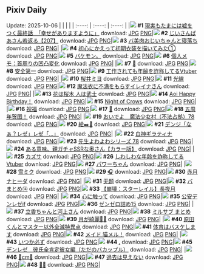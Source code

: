 ## Pixiv Daily
Update: 2025-10-06
|      |      |      |
| :----: | :----: | :----: |
|![](https://pixiv.microyu.workers.dev/c/240x480/img-master/img/2025/10/04/15/01/45/135857717_p0_master1200.jpg) **#1** [現実もたまには嘘をつく最終話　「幸せがありますように」](https://www.pixiv.net/artworks/135857717) download: [JPG](https://pixiv.microyu.workers.dev/img-original/img/2025/10/04/15/01/45/135857717_p0.jpg) [PNG](https://pixiv.microyu.workers.dev/img-original/img/2025/10/04/15/01/45/135857717_p0.png)|![](https://pixiv.microyu.workers.dev/c/240x480/img-master/img/2025/10/04/11/00/08/135854279_p0_master1200.jpg) **#2** [じいさんばあさん若返る【207】](https://www.pixiv.net/artworks/135854279) download: [JPG](https://pixiv.microyu.workers.dev/img-original/img/2025/10/04/11/00/08/135854279_p0.jpg) [PNG](https://pixiv.microyu.workers.dev/img-original/img/2025/10/04/11/00/08/135854279_p0.png)|![](https://pixiv.microyu.workers.dev/c/240x480/img-master/img/2025/10/04/00/01/45/135840078_p0_master1200.jpg) **#3** [バ美肉おじいちゃんと寝落ち](https://www.pixiv.net/artworks/135840078) download: [JPG](https://pixiv.microyu.workers.dev/img-original/img/2025/10/04/00/01/45/135840078_p0.jpg) [PNG](https://pixiv.microyu.workers.dev/img-original/img/2025/10/04/00/01/45/135840078_p0.png)|
|![](https://pixiv.microyu.workers.dev/c/240x480/img-master/img/2025/10/05/00/00/15/135881572_p0_master1200.jpg) **#4** [初心にかえって初期衣装を描いてみた①](https://www.pixiv.net/artworks/135881572) download: [JPG](https://pixiv.microyu.workers.dev/img-original/img/2025/10/05/00/00/15/135881572_p0.jpg) [PNG](https://pixiv.microyu.workers.dev/img-original/img/2025/10/05/00/00/15/135881572_p0.png)|![](https://pixiv.microyu.workers.dev/c/240x480/img-master/img/2025/10/04/12/25/41/135856754_p0_master1200.jpg) **#5** [バケモン。](https://www.pixiv.net/artworks/135856754) download: [JPG](https://pixiv.microyu.workers.dev/img-original/img/2025/10/04/12/25/41/135856754_p0.jpg) [PNG](https://pixiv.microyu.workers.dev/img-original/img/2025/10/04/12/25/41/135856754_p0.png)|![](https://pixiv.microyu.workers.dev/c/240x480/img-master/img/2025/10/04/06/00/11/135848347_p0_master1200.jpg) **#6** [個人メモ：首周りの凹凸変化](https://www.pixiv.net/artworks/135848347) download: [JPG](https://pixiv.microyu.workers.dev/img-original/img/2025/10/04/06/00/11/135848347_p0.jpg) [PNG](https://pixiv.microyu.workers.dev/img-original/img/2025/10/04/06/00/11/135848347_p0.png)|
|![](https://pixiv.microyu.workers.dev/c/240x480/img-master/img/2025/10/04/00/00/19/135839784_p0_master1200.jpg) **#7** [💌](https://www.pixiv.net/artworks/135839784) download: [JPG](https://pixiv.microyu.workers.dev/img-original/img/2025/10/04/00/00/19/135839784_p0.jpg) [PNG](https://pixiv.microyu.workers.dev/img-original/img/2025/10/04/00/00/19/135839784_p0.png)|![](https://pixiv.microyu.workers.dev/c/240x480/img-master/img/2025/10/05/17/06/54/135907693_p0_master1200.jpg) **#8** [安全第一](https://www.pixiv.net/artworks/135907693) download: [JPG](https://pixiv.microyu.workers.dev/img-original/img/2025/10/05/17/06/54/135907693_p0.jpg) [PNG](https://pixiv.microyu.workers.dev/img-original/img/2025/10/05/17/06/54/135907693_p0.png)|![](https://pixiv.microyu.workers.dev/c/240x480/img-master/img/2025/10/04/21/00/45/135873295_p0_master1200.jpg) **#9** [工作されても年齢を詐称してるVtuber](https://www.pixiv.net/artworks/135873295) download: [JPG](https://pixiv.microyu.workers.dev/img-original/img/2025/10/04/21/00/45/135873295_p0.jpg) [PNG](https://pixiv.microyu.workers.dev/img-original/img/2025/10/04/21/00/45/135873295_p0.png)|
|![](https://pixiv.microyu.workers.dev/c/240x480/img-master/img/2025/10/04/00/00/20/135839794_p0_master1200.jpg) **#10** [桜井ミヨ](https://www.pixiv.net/artworks/135839794) download: [JPG](https://pixiv.microyu.workers.dev/img-original/img/2025/10/04/00/00/20/135839794_p0.jpg) [PNG](https://pixiv.microyu.workers.dev/img-original/img/2025/10/04/00/00/20/135839794_p0.png)|![](https://pixiv.microyu.workers.dev/c/240x480/img-master/img/2025/10/04/19/35/25/135869669_p0_master1200.jpg) **#11** [光線](https://www.pixiv.net/artworks/135869669) download: [JPG](https://pixiv.microyu.workers.dev/img-original/img/2025/10/04/19/35/25/135869669_p0.jpg) [PNG](https://pixiv.microyu.workers.dev/img-original/img/2025/10/04/19/35/25/135869669_p0.png)|![](https://pixiv.microyu.workers.dev/c/240x480/img-master/img/2025/10/05/00/03/50/135882113_p0_master1200.jpg) **#12** [魔法衣に不満をもらすイレイナさん](https://www.pixiv.net/artworks/135882113) download: [JPG](https://pixiv.microyu.workers.dev/img-original/img/2025/10/05/00/03/50/135882113_p0.jpg) [PNG](https://pixiv.microyu.workers.dev/img-original/img/2025/10/05/00/03/50/135882113_p0.png)|
|![](https://pixiv.microyu.workers.dev/c/240x480/img-master/img/2025/10/04/15/49/04/135861868_p0_master1200.jpg) **#13** [花は桜木 人は武士](https://www.pixiv.net/artworks/135861868) download: [JPG](https://pixiv.microyu.workers.dev/img-original/img/2025/10/04/15/49/04/135861868_p0.jpg) [PNG](https://pixiv.microyu.workers.dev/img-original/img/2025/10/04/15/49/04/135861868_p0.png)|![](https://pixiv.microyu.workers.dev/c/240x480/img-master/img/2025/10/04/00/00/22/135839805_p0_master1200.jpg) **#14** [Aoi Happy Birthday！](https://www.pixiv.net/artworks/135839805) download: [JPG](https://pixiv.microyu.workers.dev/img-original/img/2025/10/04/00/00/22/135839805_p0.jpg) [PNG](https://pixiv.microyu.workers.dev/img-original/img/2025/10/04/00/00/22/135839805_p0.png)|![](https://pixiv.microyu.workers.dev/c/240x480/img-master/img/2025/10/05/01/35/52/135885209_p0_master1200.jpg) **#15** [Night of Crows](https://www.pixiv.net/artworks/135885209) download: [JPG](https://pixiv.microyu.workers.dev/img-original/img/2025/10/05/01/35/52/135885209_p0.jpg) [PNG](https://pixiv.microyu.workers.dev/img-original/img/2025/10/05/01/35/52/135885209_p0.png)|
|![](https://pixiv.microyu.workers.dev/c/240x480/img-master/img/2025/10/04/21/59/26/135875993_p0_master1200.jpg) **#16** [祝福](https://www.pixiv.net/artworks/135875993) download: [JPG](https://pixiv.microyu.workers.dev/img-original/img/2025/10/04/21/59/26/135875993_p0.jpg) [PNG](https://pixiv.microyu.workers.dev/img-original/img/2025/10/04/21/59/26/135875993_p0.png)|![](https://pixiv.microyu.workers.dev/c/240x480/img-master/img/2025/10/04/00/02/14/135840141_p0_master1200.jpg) **#17** [💙](https://www.pixiv.net/artworks/135840141) download: [JPG](https://pixiv.microyu.workers.dev/img-original/img/2025/10/04/00/02/14/135840141_p0.jpg) [PNG](https://pixiv.microyu.workers.dev/img-original/img/2025/10/04/00/02/14/135840141_p0.png)|![](https://pixiv.microyu.workers.dev/c/240x480/img-master/img/2025/10/05/12/58/04/135900519_p0_master1200.jpg) **#18** [五周年贺图！](https://www.pixiv.net/artworks/135900519) download: [JPG](https://pixiv.microyu.workers.dev/img-original/img/2025/10/05/12/58/04/135900519_p0.jpg) [PNG](https://pixiv.microyu.workers.dev/img-original/img/2025/10/05/12/58/04/135900519_p0.png)|
|![](https://pixiv.microyu.workers.dev/c/240x480/img-master/img/2025/10/04/12/01/07/135856019_p0_master1200.jpg) **#19** [おいでよ　魔法少女村（不法占拠）78](https://www.pixiv.net/artworks/135856019) download: [JPG](https://pixiv.microyu.workers.dev/img-original/img/2025/10/04/12/01/07/135856019_p0.jpg) [PNG](https://pixiv.microyu.workers.dev/img-original/img/2025/10/04/12/01/07/135856019_p0.png)|![](https://pixiv.microyu.workers.dev/c/240x480/img-master/img/2025/10/04/22/36/34/135877864_p0_master1200.jpg) **#20** [絵✒️🪽](https://www.pixiv.net/artworks/135877864) download: [JPG](https://pixiv.microyu.workers.dev/img-original/img/2025/10/04/22/36/34/135877864_p0.jpg) [PNG](https://pixiv.microyu.workers.dev/img-original/img/2025/10/04/22/36/34/135877864_p0.png)|![](https://pixiv.microyu.workers.dev/c/240x480/img-master/img/2025/10/04/00/00/13/135839742_p0_master1200.jpg) **#21** [デンジ「なぁ？レゼ」レゼ「…」](https://www.pixiv.net/artworks/135839742) download: [JPG](https://pixiv.microyu.workers.dev/img-original/img/2025/10/04/00/00/13/135839742_p0.jpg) [PNG](https://pixiv.microyu.workers.dev/img-original/img/2025/10/04/00/00/13/135839742_p0.png)|
|![](https://pixiv.microyu.workers.dev/c/240x480/img-master/img/2025/10/04/21/43/08/135875342_p0_master1200.jpg) **#22** [白神ギラティナ](https://www.pixiv.net/artworks/135875342) download: [JPG](https://pixiv.microyu.workers.dev/img-original/img/2025/10/04/21/43/08/135875342_p0.jpg) [PNG](https://pixiv.microyu.workers.dev/img-original/img/2025/10/04/21/43/08/135875342_p0.png)|![](https://pixiv.microyu.workers.dev/c/240x480/img-master/img/2025/10/04/12/46/33/135857329_p0_master1200.jpg) **#23** [先生よわよわシリーズ 78](https://www.pixiv.net/artworks/135857329) download: [JPG](https://pixiv.microyu.workers.dev/img-original/img/2025/10/04/12/46/33/135857329_p0.jpg) [PNG](https://pixiv.microyu.workers.dev/img-original/img/2025/10/04/12/46/33/135857329_p0.png)|![](https://pixiv.microyu.workers.dev/c/240x480/img-master/img/2025/10/04/00/03/28/135840248_p0_master1200.jpg) **#24** [ある意味、親ガチャSSRな奥さん【カラー版】](https://www.pixiv.net/artworks/135840248) download: [JPG](https://pixiv.microyu.workers.dev/img-original/img/2025/10/04/00/03/28/135840248_p0.jpg) [PNG](https://pixiv.microyu.workers.dev/img-original/img/2025/10/04/00/03/28/135840248_p0.png)|
|![](https://pixiv.microyu.workers.dev/c/240x480/img-master/img/2025/10/04/00/00/13/135839750_p0_master1200.jpg) **#25** [カズサ](https://www.pixiv.net/artworks/135839750) download: [JPG](https://pixiv.microyu.workers.dev/img-original/img/2025/10/04/00/00/13/135839750_p0.jpg) [PNG](https://pixiv.microyu.workers.dev/img-original/img/2025/10/04/00/00/13/135839750_p0.png)|![](https://pixiv.microyu.workers.dev/c/240x480/img-master/img/2025/10/05/21/07/25/135918054_p0_master1200.jpg) **#26** [しわしわな年齢を詐称してるVtuber](https://www.pixiv.net/artworks/135918054) download: [JPG](https://pixiv.microyu.workers.dev/img-original/img/2025/10/05/21/07/25/135918054_p0.jpg) [PNG](https://pixiv.microyu.workers.dev/img-original/img/2025/10/05/21/07/25/135918054_p0.png)|![](https://pixiv.microyu.workers.dev/c/240x480/img-master/img/2025/10/04/17/47/02/135865458_p0_master1200.jpg) **#27** [パワーちゃん](https://www.pixiv.net/artworks/135865458) download: [JPG](https://pixiv.microyu.workers.dev/img-original/img/2025/10/04/17/47/02/135865458_p0.jpg) [PNG](https://pixiv.microyu.workers.dev/img-original/img/2025/10/04/17/47/02/135865458_p0.png)|
|![](https://pixiv.microyu.workers.dev/c/240x480/img-master/img/2025/10/04/14/10/02/135859391_p0_master1200.jpg) **#28** [雪ミク](https://www.pixiv.net/artworks/135859391) download: [JPG](https://pixiv.microyu.workers.dev/img-original/img/2025/10/04/14/10/02/135859391_p0.jpg) [PNG](https://pixiv.microyu.workers.dev/img-original/img/2025/10/04/14/10/02/135859391_p0.png)|![](https://pixiv.microyu.workers.dev/c/240x480/img-master/img/2025/10/04/10/59/54/135854249_p0_master1200.jpg) **#29** [🎧](https://www.pixiv.net/artworks/135854249) download: [JPG](https://pixiv.microyu.workers.dev/img-original/img/2025/10/04/10/59/54/135854249_p0.jpg) [PNG](https://pixiv.microyu.workers.dev/img-original/img/2025/10/04/10/59/54/135854249_p0.png)|![](https://pixiv.microyu.workers.dev/c/240x480/img-master/img/2025/10/04/07/44/56/135850074_p0_master1200.jpg) **#30** [赤月ナヒーダ](https://www.pixiv.net/artworks/135850074) download: [JPG](https://pixiv.microyu.workers.dev/img-original/img/2025/10/04/07/44/56/135850074_p0.jpg) [PNG](https://pixiv.microyu.workers.dev/img-original/img/2025/10/04/07/44/56/135850074_p0.png)|
|![](https://pixiv.microyu.workers.dev/c/240x480/img-master/img/2025/10/04/01/03/47/135842873_p0_master1200.jpg) **#31** [无题](https://www.pixiv.net/artworks/135842873) download: [JPG](https://pixiv.microyu.workers.dev/img-original/img/2025/10/04/01/03/47/135842873_p0.jpg) [PNG](https://pixiv.microyu.workers.dev/img-original/img/2025/10/04/01/03/47/135842873_p0.png)|![](https://pixiv.microyu.workers.dev/c/240x480/img-master/img/2025/10/04/13/28/58/135858377_p0_master1200.jpg) **#32** [バまとめ⑭](https://www.pixiv.net/artworks/135858377) download: [JPG](https://pixiv.microyu.workers.dev/img-original/img/2025/10/04/13/28/58/135858377_p0.jpg) [PNG](https://pixiv.microyu.workers.dev/img-original/img/2025/10/04/13/28/58/135858377_p0.png)|![](https://pixiv.microyu.workers.dev/c/240x480/img-master/img/2025/10/04/11/00/11/135854284_p0_master1200.jpg) **#33** [【崩壊：スターレイル】長夜月](https://www.pixiv.net/artworks/135854284) download: [JPG](https://pixiv.microyu.workers.dev/img-original/img/2025/10/04/11/00/11/135854284_p0.jpg) [PNG](https://pixiv.microyu.workers.dev/img-original/img/2025/10/04/11/00/11/135854284_p0.png)|
|![](https://pixiv.microyu.workers.dev/c/240x480/img-master/img/2025/10/04/05/36/06/135848057_p0_master1200.jpg) **#34** [心に触って](https://www.pixiv.net/artworks/135848057) download: [JPG](https://pixiv.microyu.workers.dev/img-original/img/2025/10/04/05/36/06/135848057_p0.jpg) [PNG](https://pixiv.microyu.workers.dev/img-original/img/2025/10/04/05/36/06/135848057_p0.png)|![](https://pixiv.microyu.workers.dev/c/240x480/img-master/img/2025/10/04/19/47/51/135870103_p0_master1200.jpg) **#35** [公安デンレゼif](https://www.pixiv.net/artworks/135870103) download: [JPG](https://pixiv.microyu.workers.dev/img-original/img/2025/10/04/19/47/51/135870103_p0.jpg) [PNG](https://pixiv.microyu.workers.dev/img-original/img/2025/10/04/19/47/51/135870103_p0.png)|![](https://pixiv.microyu.workers.dev/c/240x480/img-master/img/2025/10/04/21/51/41/135875659_p0_master1200.jpg) **#36** [ゼンゼロ詰め15](https://www.pixiv.net/artworks/135875659) download: [JPG](https://pixiv.microyu.workers.dev/img-original/img/2025/10/04/21/51/41/135875659_p0.jpg) [PNG](https://pixiv.microyu.workers.dev/img-original/img/2025/10/04/21/51/41/135875659_p0.png)|
|![](https://pixiv.microyu.workers.dev/c/240x480/img-master/img/2025/10/04/00/06/09/135840470_p0_master1200.jpg) **#37** [立香ちゃんと河上さん](https://www.pixiv.net/artworks/135840470) download: [JPG](https://pixiv.microyu.workers.dev/img-original/img/2025/10/04/00/06/09/135840470_p0.jpg) [PNG](https://pixiv.microyu.workers.dev/img-original/img/2025/10/04/00/06/09/135840470_p0.png)|![](https://pixiv.microyu.workers.dev/c/240x480/img-master/img/2025/10/05/06/58/25/135891821_p0_master1200.jpg) **#38** [ミルサブ まとめ](https://www.pixiv.net/artworks/135891821) download: [JPG](https://pixiv.microyu.workers.dev/img-original/img/2025/10/05/06/58/25/135891821_p0.jpg) [PNG](https://pixiv.microyu.workers.dev/img-original/img/2025/10/05/06/58/25/135891821_p0.png)|![](https://pixiv.microyu.workers.dev/c/240x480/img-master/img/2025/10/04/18/52/05/135867909_p0_master1200.jpg) **#39** [月が綺麗🐇🌟](https://www.pixiv.net/artworks/135867909) download: [JPG](https://pixiv.microyu.workers.dev/img-original/img/2025/10/04/18/52/05/135867909_p0.jpg) [PNG](https://pixiv.microyu.workers.dev/img-original/img/2025/10/04/18/52/05/135867909_p0.png)|
|![](https://pixiv.microyu.workers.dev/c/240x480/img-master/img/2025/10/05/18/01/04/135909702_p0_master1200.jpg) **#40** [原田くんとマスター以外全滅特異点](https://www.pixiv.net/artworks/135909702) download: [JPG](https://pixiv.microyu.workers.dev/img-original/img/2025/10/05/18/01/04/135909702_p0.jpg) [PNG](https://pixiv.microyu.workers.dev/img-original/img/2025/10/05/18/01/04/135909702_p0.png)|![](https://pixiv.microyu.workers.dev/c/240x480/img-master/img/2025/10/05/00/00/08/135881532_p0_master1200.jpg) **#41** [体育はバスケします](https://www.pixiv.net/artworks/135881532) download: [JPG](https://pixiv.microyu.workers.dev/img-original/img/2025/10/05/00/00/08/135881532_p0.jpg) [PNG](https://pixiv.microyu.workers.dev/img-original/img/2025/10/05/00/00/08/135881532_p0.png)|![](https://pixiv.microyu.workers.dev/c/240x480/img-master/img/2025/10/05/00/08/28/135882380_p0_master1200.jpg) **#42** [メイド 猫メル！](https://www.pixiv.net/artworks/135882380) download: [JPG](https://pixiv.microyu.workers.dev/img-original/img/2025/10/05/00/08/28/135882380_p0.jpg) [PNG](https://pixiv.microyu.workers.dev/img-original/img/2025/10/05/00/08/28/135882380_p0.png)|
|![](https://pixiv.microyu.workers.dev/c/240x480/img-master/img/2025/10/04/22/22/15/135877194_p0_master1200.jpg) **#43** [いつか必ず](https://www.pixiv.net/artworks/135877194) download: [JPG](https://pixiv.microyu.workers.dev/img-original/img/2025/10/04/22/22/15/135877194_p0.jpg) [PNG](https://pixiv.microyu.workers.dev/img-original/img/2025/10/04/22/22/15/135877194_p0.png)|![](https://pixiv.microyu.workers.dev/c/240x480/img-master/img/2025/10/04/00/54/07/135842475_p0_master1200.jpg) **#44** [.](https://www.pixiv.net/artworks/135842475) download: [JPG](https://pixiv.microyu.workers.dev/img-original/img/2025/10/04/00/54/07/135842475_p0.jpg) [PNG](https://pixiv.microyu.workers.dev/img-original/img/2025/10/04/00/54/07/135842475_p0.png)|![](https://pixiv.microyu.workers.dev/c/240x480/img-master/img/2025/10/05/03/23/59/135888483_p0_master1200.jpg) **#45** [デンレゼ　彼氏全肯定彼女編（ただのバカップル）](https://www.pixiv.net/artworks/135888483) download: [JPG](https://pixiv.microyu.workers.dev/img-original/img/2025/10/05/03/23/59/135888483_p0.jpg) [PNG](https://pixiv.microyu.workers.dev/img-original/img/2025/10/05/03/23/59/135888483_p0.png)|
|![](https://pixiv.microyu.workers.dev/c/240x480/img-master/img/2025/10/04/20/31/49/135872013_p0_master1200.jpg) **#46** [🖤cm🤍](https://www.pixiv.net/artworks/135872013) download: [JPG](https://pixiv.microyu.workers.dev/img-original/img/2025/10/04/20/31/49/135872013_p0.jpg) [PNG](https://pixiv.microyu.workers.dev/img-original/img/2025/10/04/20/31/49/135872013_p0.png)|![](https://pixiv.microyu.workers.dev/c/240x480/img-master/img/2025/10/04/00/09/56/135840718_p0_master1200.jpg) **#47** [過去は見えない](https://www.pixiv.net/artworks/135840718) download: [JPG](https://pixiv.microyu.workers.dev/img-original/img/2025/10/04/00/09/56/135840718_p0.jpg) [PNG](https://pixiv.microyu.workers.dev/img-original/img/2025/10/04/00/09/56/135840718_p0.png)|![](https://pixiv.microyu.workers.dev/c/240x480/img-master/img/2025/10/04/12/59/11/135857624_p0_master1200.jpg) **#48** [🦊💕](https://www.pixiv.net/artworks/135857624) download: [JPG](https://pixiv.microyu.workers.dev/img-original/img/2025/10/04/12/59/11/135857624_p0.jpg) [PNG](https://pixiv.microyu.workers.dev/img-original/img/2025/10/04/12/59/11/135857624_p0.png)|
